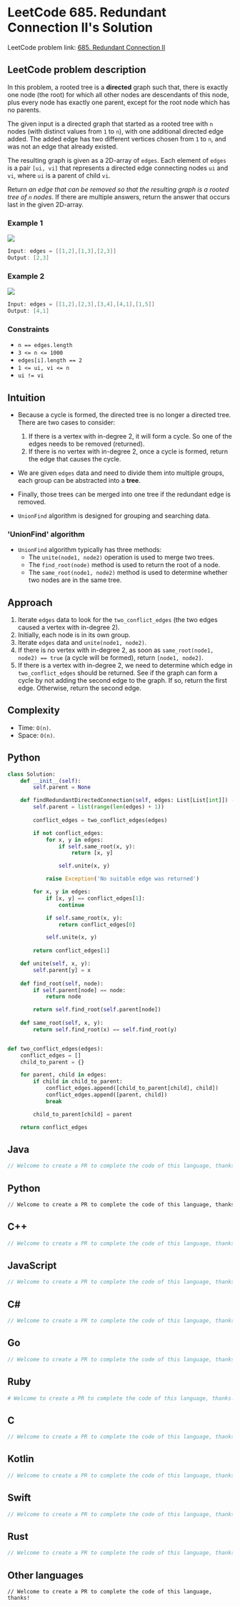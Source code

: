 # LeetCode 685. Redundant Connection II's Solution
LeetCode problem link: [685. Redundant Connection II](https://leetcode.com/problems/redundant-connection-ii)

## LeetCode problem description
In this problem, a rooted tree is a **directed** graph such that, there is exactly one node (the root) for which all other nodes are descendants of this node, plus every node has exactly one parent, except for the root node which has no parents.

The given input is a directed graph that started as a rooted tree with `n` nodes (with distinct values from `1` to `n`), with one additional directed edge added. The added edge has two different vertices chosen from `1` to `n`, and was not an edge that already existed.

The resulting graph is given as a 2D-array of `edges`. Each element of `edges` is a pair `[ui, vi]` that represents a directed edge connecting nodes `ui` and `vi`, where `ui` is a parent of child `vi`.

Return _an edge that can be removed so that the resulting graph is a rooted tree of `n` nodes_. If there are multiple answers, return the answer that occurs last in the given 2D-array.

### Example 1
![](../../images/examples/685_1.jpg)
```java
Input: edges = [[1,2],[1,3],[2,3]]
Output: [2,3]
```

### Example 2
![](../../images/examples/685_2.jpg)
```java
Input: edges = [[1,2],[2,3],[3,4],[4,1],[1,5]]
Output: [4,1]
```

### Constraints
- `n == edges.length`
- `3 <= n <= 1000`
- `edges[i].length == 2`
- `1 <= ui, vi <= n`
- `ui != vi`

## Intuition
- Because a cycle is formed, the directed tree is no longer a directed tree. There are two cases to consider:
    1. If there is a vertex with in-degree 2, it will form a cycle. So one of the edges needs to be removed (returned).
    2. If there is no vertex with in-degree 2, once a cycle is formed, return the edge that causes the cycle.

- We are given `edges` data and need to divide them into multiple groups, each group can be abstracted into a **tree**.
- Finally, those trees can be merged into one tree if the redundant edge is removed.
- `UnionFind` algorithm is designed for grouping and searching data.

### 'UnionFind' algorithm
- `UnionFind` algorithm typically has three methods:
    - The `unite(node1, node2)` operation is used to merge two trees.
    - The `find_root(node)` method is used to return the root of a node.
    - The `same_root(node1, node2)` method is used to determine whether two nodes are in the same tree.

## Approach
1. Iterate `edges` data to look for the `two_conflict_edges` (the two edges caused a vertex with in-degree 2).
1. Initially, each node is in its own group.
1. Iterate `edges` data and `unite(node1, node2)`.
1. If there is no vertex with in-degree 2, as soon as `same_root(node1, node2) == true` (a cycle will be formed), return `[node1, node2]`.
1. If there is a vertex with in-degree 2, we need to determine which edge in `two_conflict_edges` should be returned.
See if the graph can form a cycle by not adding the second edge to the graph. If so, return the first edge. Otherwise, return the second edge.

## Complexity
* Time: `O(n)`.
* Space: `O(n)`.

## Python
```python
class Solution:
    def __init__(self):
        self.parent = None

    def findRedundantDirectedConnection(self, edges: List[List[int]]) -> List[int]:
        self.parent = list(range(len(edges) + 1))
        
        conflict_edges = two_conflict_edges(edges)

        if not conflict_edges:
            for x, y in edges:
                if self.same_root(x, y):
                    return [x, y]

                self.unite(x, y)

            raise Exception('No suitable edge was returned')

        for x, y in edges:
            if [x, y] == conflict_edges[1]:
                continue

            if self.same_root(x, y):
                return conflict_edges[0]

            self.unite(x, y)
        
        return conflict_edges[1]

    def unite(self, x, y):
        self.parent[y] = x
    
    def find_root(self, node):
        if self.parent[node] == node:
            return node

        return self.find_root(self.parent[node])
    
    def same_root(self, x, y):
        return self.find_root(x) == self.find_root(y)


def two_conflict_edges(edges):
    conflict_edges = []
    child_to_parent = {}

    for parent, child in edges:
        if child in child_to_parent:
            conflict_edges.append([child_to_parent[child], child])
            conflict_edges.append([parent, child])
            break

        child_to_parent[child] = parent

    return conflict_edges
```

## Java
```java
// Welcome to create a PR to complete the code of this language, thanks!
```

## Python
```python
// Welcome to create a PR to complete the code of this language, thanks!
```

## C++
```cpp
// Welcome to create a PR to complete the code of this language, thanks!
```

## JavaScript
```javascript
// Welcome to create a PR to complete the code of this language, thanks!
```

## C#
```c#
// Welcome to create a PR to complete the code of this language, thanks!
```

## Go
```go
// Welcome to create a PR to complete the code of this language, thanks!
```

## Ruby
```ruby
# Welcome to create a PR to complete the code of this language, thanks!
```

## C
```c
// Welcome to create a PR to complete the code of this language, thanks!
```

## Kotlin
```kotlin
// Welcome to create a PR to complete the code of this language, thanks!
```

## Swift
```swift
// Welcome to create a PR to complete the code of this language, thanks!
```

## Rust
```rust
// Welcome to create a PR to complete the code of this language, thanks!
```

## Other languages
```
// Welcome to create a PR to complete the code of this language, thanks!
```
